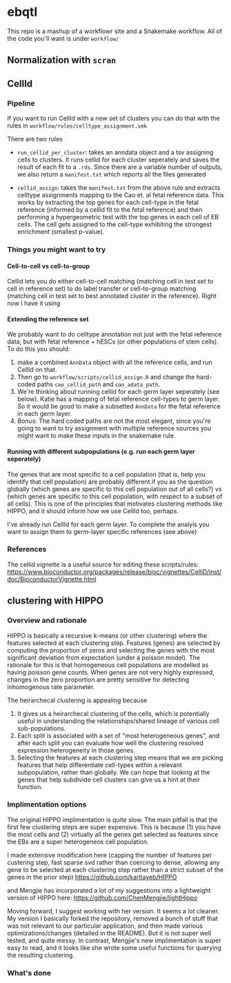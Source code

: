 # ebqtl 

This repo is a mashup of a workflowr site and a Snakemake workflow. 
All of the code you'll want is under `workflow/`


## Normalization with `scran`

## CellId

### Pipeline

If you want to run CellId with a new set of clusters you can do that with the rules in `workflow/rules/celltype_assignment.smk`

There are two rules
* `run_cellid_per_cluster`: takes an anndata object and a tsv assigning cells to clusters. It runs cellid for each cluster seperately and saves the result of each fit to a `.rds`. Since there are a variable number of outputs, we also return a `manifest.txt` which reports all the files generated

* `cellid_assign`: takes the `manifest.txt` from the above rule and extracts celltype assignments mapping to the Cao et. al fetal reference data. This works by extracting the top genes for each cell-type in the fetal reference (informed by a cellid fit to the fetal reference) and then performing a hypergeometric test with the top genes in each cell of EB cells. The cell gets assigned to the cell-type exhibiting the strongest enrichment (smallest p-value).   

### Things you might want to try

#### Cell-to-cell vs cell-to-group

Cellid lets you do either cell-to-cell matching (matching cell in test set to cell in reference set) to do label transfer or cell-to-group matching (matching cell in test set to best annotated cluster in the reference). Right now I have it using 

#### Extending the reference set

We probably want to do celltype annotation not just with the fetal reference data, but with fetal reference + hESCs (or other populations of stem cells). To do this you should:
1. make a combined `AnnData` object with all the reference cells, and run CellId on that.
2. Then go to `workflow/scripts/cellid_assign.R` and change the hard-coded paths `cao_cellid_path` and `cao_adata_path`.
3. We're thinking about running cellid for each germ layer seperately (see below). Katie has a mapping of fetal reference cell-types to germ layer. So it would be good to make a subsetted `AnnData` for the fetal reference in each germ layer.
3. Bonus: The hard coded paths are not the most elegant, since you're going to want to try assignment with multiple reference sources you might want to make these inputs in the snakemake rule.


#### Running with different subpopulations (e.g. run each germ layer seperately)

The genes that are most specific to a cell population (that is, help you identify that cell population) are probably different if you as the question globally (which genes are specific to this cell population out of all cells?) vs (which genes are specific to this cell population, with respect to a subset of all cells). This is one of the principles that motivates clustering methods like HIPPO, and it should inform how we use CellId too, perhaps.

I've already run CellId for each germ layer. To complete the analyis you want to assign them to germ-layer specific references (see above)

### References

The cellid vignette is a useful source for editing these scripts/rules:
https://www.bioconductor.org/packages/release/bioc/vignettes/CelliD/inst/doc/BioconductorVignette.html

## clustering with HIPPO

### Overview and rationale
HIPPO is basically a recursive k-means (or other clustering) where the features selected at each clustering step. Features (genes) are selected by computing the proportion of zeros and selecting the genes with the most significant deviation from expectation (under a poisson model). The rationale for this is that homogeneous cell populations are modelled as having poisson gene counts. When genes are not very highly expressed, changes in the zero proportion are pretty sensitive for detecting inhomogenous rate parameter.

The heirarchecal clustering is appealing because 
1. It gives us a heirarchecal clustering of the cells, which is potentially useful in understanding the relationships/shared lineage of various cell sub-populations.
2. Each split is associated with a set of "most heterogeneous genes", and after each split you can evaluate how well the clustering resolved expression heterogeneity in those genes.
3. Selecting the features at each clustering step means that we are picking features that help differentiate cell-types within a relevant subpopulation, rather than globally. We can hope that looking at the genes that help subdivide cell clusters can give us a hint at their function.

### Implimentation options

The original HIPPO implimentation is quite slow. The main pitfall is that the first few clustering steps are super expensive. This is because (1) you have the most cells and (2) virtually all the genes get selected as features since the EBs are a super heterogeneos cell population. 

I made extensive modification here (capping the number of features per custering step, fast sparse svd rather than coercing to dense, allowing any gene to be selected at each clustering step rather than a strict subset of the genes in the prior step)
https://github.com/karltayeb/HIPPO

and Mengjie has incorporated a lot of my suggestions into a lightweight version of HIPPO here:
https://github.com/ChenMengjie/lightHippo

Moving forward, I suggest working with her version. It seems a lot cleaner. My version I basically forked the repository, removed a bunch of stuff that was not relevant to our particular application, and then made various optimizations/changes (detailed in the README). But it is not super well tested, and quite messy. In contrast, Mengjie's new implimentation is super easy to read, and it looks like she wrote some useful functions for querying the resulting clustering. 

### What's done


